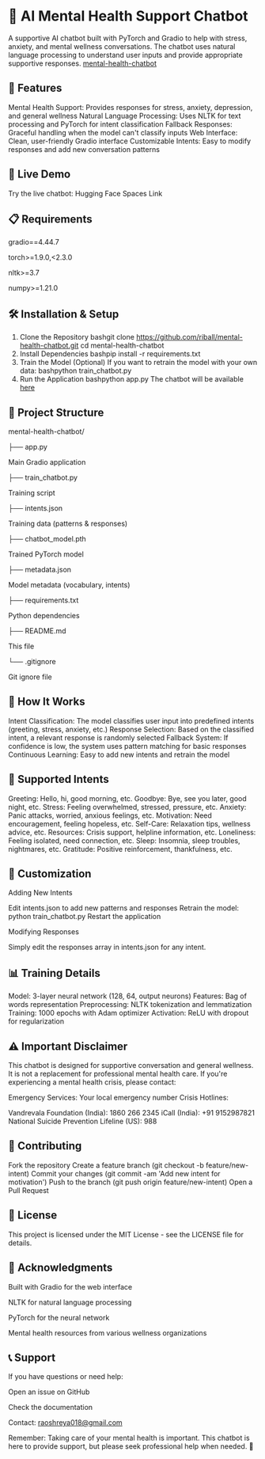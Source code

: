 # 🤖 AI Mental Health Support Chatbot


A supportive AI chatbot built with PyTorch and Gradio to help with stress, anxiety, and mental wellness conversations. The chatbot uses natural language processing to understand user inputs and provide appropriate supportive responses.
[mental-health-chatbot](https://huggingface.co/spaces/riball/ai-mental-health-chatbot)


## 🌟 Features

Mental Health Support: Provides responses for stress, anxiety, depression, and general wellness
Natural Language Processing: Uses NLTK for text processing and PyTorch for intent classification
Fallback Responses: Graceful handling when the model can't classify inputs
Web Interface: Clean, user-friendly Gradio interface
Customizable Intents: Easy to modify responses and add new conversation patterns

## 🚀 Live Demo


Try the live chatbot: Hugging Face Spaces Link
## 📋 Requirements
gradio==4.44.7

torch>=1.9.0,<2.3.0


nltk>=3.7


numpy>=1.21.0


## 🛠️ Installation & Setup
1. Clone the Repository
bashgit clone https://github.com/riball/mental-health-chatbot.git
cd mental-health-chatbot
2. Install Dependencies
bashpip install -r requirements.txt
3. Train the Model (Optional)
If you want to retrain the model with your own data:
bashpython train_chatbot.py
4. Run the Application
bashpython app.py
The chatbot will be available [here](https://huggingface.co/spaces/riball/ai-mental-health-chatbot)


## 📁 Project Structure


mental-health-chatbot/


├── app.py   

              
 Main Gradio application


├── train_chatbot.py   

 Training script


├── intents.json         

 Training data (patterns & responses)



├── chatbot_model.pth     

Trained PyTorch model


├── metadata.json         

Model metadata (vocabulary, intents)


├── requirements.txt      

Python dependencies


├── README.md            

This file


└── .gitignore           

 Git ignore file


## 🧠 How It Works

Intent Classification: The model classifies user input into predefined intents (greeting, stress, anxiety, etc.)
Response Selection: Based on the classified intent, a relevant response is randomly selected
Fallback System: If confidence is low, the system uses pattern matching for basic responses
Continuous Learning: Easy to add new intents and retrain the model

## 🎯 Supported Intents

Greeting: Hello, hi, good morning, etc.
Goodbye: Bye, see you later, good night, etc.
Stress: Feeling overwhelmed, stressed, pressure, etc.
Anxiety: Panic attacks, worried, anxious feelings, etc.
Motivation: Need encouragement, feeling hopeless, etc.
Self-Care: Relaxation tips, wellness advice, etc.
Resources: Crisis support, helpline information, etc.
Loneliness: Feeling isolated, need connection, etc.
Sleep: Insomnia, sleep troubles, nightmares, etc.
Gratitude: Positive reinforcement, thankfulness, etc.

## 🔧 Customization
Adding New Intents

Edit intents.json to add new patterns and responses
Retrain the model: python train_chatbot.py
Restart the application

Modifying Responses


Simply edit the responses array in intents.json for any intent.
## 📊 Training Details

Model: 3-layer neural network (128, 64, output neurons)
Features: Bag of words representation
Preprocessing: NLTK tokenization and lemmatization
Training: 1000 epochs with Adam optimizer
Activation: ReLU with dropout for regularization

## ⚠️ Important Disclaimer


This chatbot is designed for supportive conversation and general wellness. It is not a replacement for professional mental health care. If you're experiencing a mental health crisis, please contact:

Emergency Services: Your local emergency number
Crisis Hotlines:

Vandrevala Foundation (India): 1860 266 2345
iCall (India): +91 9152987821
National Suicide Prevention Lifeline (US): 988



## 🤝 Contributing

Fork the repository
Create a feature branch (git checkout -b feature/new-intent)
Commit your changes (git commit -am 'Add new intent for motivation')
Push to the branch (git push origin feature/new-intent)
Open a Pull Request

## 📝 License
This project is licensed under the MIT License - see the LICENSE file for details.


## 🙏 Acknowledgments

Built with Gradio for the web interface


NLTK for natural language processing


PyTorch for the neural network


Mental health resources from various wellness organizations



## 📞 Support
If you have questions or need help:

Open an issue on GitHub


Check the documentation


Contact: raoshreya018@gmail.com



Remember: Taking care of your mental health is important. This chatbot is here to provide support, but please seek professional help when needed. 💙
